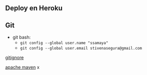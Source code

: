 ## Deploy en Heroku

## Git

* git bash:
    * `git config --global user.name "ssamaya"`
    * `git config --global user.email stivenasegura@gmail.com `


[gitignore](https://gitignore.io)

[apache maven](https://maven.apache.org)
x
